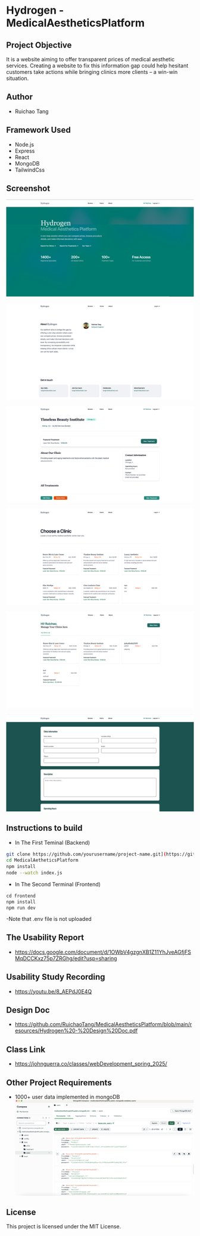 # Hydrogen - MedicalAestheticsPlatform
## Project Objective
It is a website aiming to offer transparent prices of medical aesthetic services. Creating a website to fix this information gap could help hesitant customers take actions while bringing clinics more clients – a win-win situation.


## Author 
- Ruichao Tang

## Framework Used
- Node.js
- Express
- React
- MongoDB
- TailwindCss

## Screenshot
![Home Page Screenshot](./resources/homepage_screenshot.png)

![About Page Screenshot](https://github.com/RuichaoTang/MedicalAestheticsPlatform/blob/main/resources/截屏2025-03-25%2005.06.30.png?raw=true)

![Detail Page Screenshot](https://github.com/RuichaoTang/MedicalAestheticsPlatform/blob/main/resources/截屏2025-03-25%2005.07.49.png?raw=true)

![Clinics Page Screenshot](https://github.com/RuichaoTang/MedicalAestheticsPlatform/blob/main/resources/截屏2025-03-25%2005.07.12.png?raw=true)

![Dashboard Screenshot](https://github.com/RuichaoTang/MedicalAestheticsPlatform/blob/main/resources/截屏2025-03-25%2005.08.01.png?raw=true)

![Updating Page Screenshot](https://github.com/RuichaoTang/MedicalAestheticsPlatform/blob/main/resources/截屏2025-03-25%2005.08.13.png?raw=true)


## Instructions to build
- In The First Teminal (Backend)
```bash
git clone https://github.com/yourusername/project-name.git](https://github.com/RuichaoTang/MedicalAestheticsPlatform.git
cd MedicalAetheticsPlatform
npm install
node --watch index.js
```

- In The Second Terminal (Frontend)
```
cd frontend
npm install
npm run dev
```
-Note that .env file is not uploaded


## The Usability Report
- https://docs.google.com/document/d/1OWbV4gzgnXB1Z11YhJveAGfjFSMqDCCKxz75p7ZRGhg/edit?usp=sharing

## Usability Study Recording
- https://youtu.be/8_AEPdJ0E4Q

## Design Doc
- https://github.com/RuichaoTang/MedicalAestheticsPlatform/blob/main/resources/Hydrogen%20-%20Design%20Doc.pdf

## Class Link
- https://johnguerra.co/classes/webDevelopment_spring_2025/

## Other Project Requirements
- 1000+ user data implemented in mongoDB
![DB Screenshot](https://github.com/RuichaoTang/MedicalAestheticsPlatform/blob/main/resources/db_screenshot.png?raw=true)

## License
This project is licensed under the MIT License.
  



